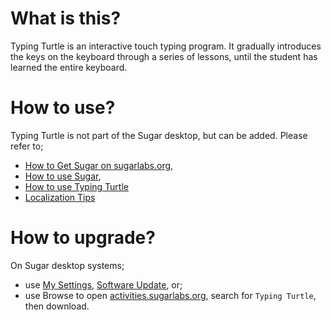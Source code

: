 What is this?
=============

Typing Turtle is an interactive touch typing program. It gradually introduces the keys on the keyboard through a series of lessons, until the student has learned the entire keyboard.

How to use?
===========

Typing Turtle is not part of the Sugar desktop, but can be added.  Please refer to;

* [How to Get Sugar on sugarlabs.org](https://sugarlabs.org/),
* [How to use Sugar](https://help.sugarlabs.org/),
* [How to use Typing Turtle](https://help.sugarlabs.org/typing_turtle.html)
* [Localization Tips](docs/localization_tips.md)

How to upgrade?
===============

On Sugar desktop systems;
* use [My Settings](https://help.sugarlabs.org/en/my_settings.html), [Software Update](https://help.sugarlabs.org/en/my_settings.html#software-update), or;
* use Browse to open [activities.sugarlabs.org](https://activities.sugarlabs.org/), search for `Typing Turtle`, then download.

